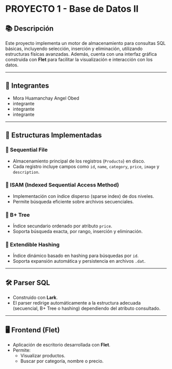 # PROYECTO 1 - Base de Datos II

## 📚 Descripción
Este proyecto implementa un motor de almacenamiento para consultas SQL básicas, incluyendo selección, inserción y eliminación, utilizando estructuras físicas avanzadas. Además, cuenta con una interfaz gráfica construida con **Flet** para facilitar la visualización e interacción con los datos.

---

## 👥 Integrantes
- Mora Huamanchay Angel Obed
- integrante
- integrante
- integrante

---

## 🧱 Estructuras Implementadas

### 📌 Sequential File
- Almacenamiento principal de los registros (`Producto`) en disco.
- Cada registro incluye campos como `id`, `name`, `category`, `price`, `image` y `description`.

### 📌 ISAM (Indexed Sequential Access Method)
- Implementación con índice disperso (sparse index) de dos niveles.
- Permite búsqueda eficiente sobre archivos secuenciales.

### 📌 B+ Tree
- Índice secundario ordenado por atributo `price`.
- Soporta búsqueda exacta, por rango, inserción y eliminación.

### 📌 Extendible Hashing
- Índice dinámico basado en hashing para búsquedas por `id`.
- Soporta expansión automática y persistencia en archivos `.dat`.

---

## 🛠️ Parser SQL
- Construido con **Lark**.
- El parser redirige automáticamente a la estructura adecuada (secuencial, B+ Tree o hashing) dependiendo del atributo consultado.

---

## 🖥️ Frontend (Flet)
- Aplicación de escritorio desarrollada con **Flet**.
- Permite:
  - Visualizar productos.
  - Buscar por categoría, nombre o precio.